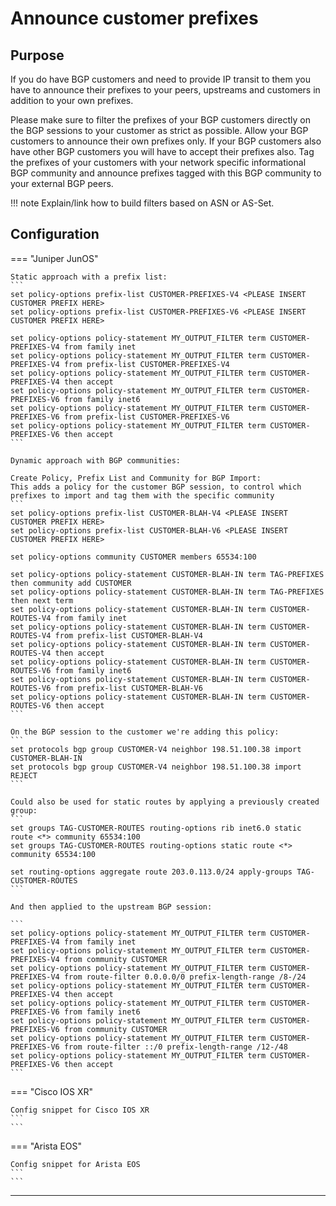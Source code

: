 # Announce customer prefixes

## Purpose

If you do have BGP customers and need to provide IP transit to them you have to announce their prefixes to your peers, upstreams and customers in addition to your own prefixes.

Please make sure to filter the prefixes of your BGP customers directly on the BGP sessions to your customer as strict as possible. Allow your BGP customers to announce their own prefixes only. If your BGP customers also have other BGP customers you will have to accept their prefixes also. Tag the prefixes of your customers with your network specific informational BGP community and announce prefixes tagged with this BGP community to your external BGP peers.

!!! note
    Explain/link how to build filters based on ASN or AS-Set.

## Configuration

=== "Juniper JunOS"

    Static approach with a prefix list:
    ```
    set policy-options prefix-list CUSTOMER-PREFIXES-V4 <PLEASE INSERT CUSTOMER PREFIX HERE>
    set policy-options prefix-list CUSTOMER-PREFIXES-V6 <PLEASE INSERT CUSTOMER PREFIX HERE>
    
    set policy-options policy-statement MY_OUTPUT_FILTER term CUSTOMER-PREFIXES-V4 from family inet
    set policy-options policy-statement MY_OUTPUT_FILTER term CUSTOMER-PREFIXES-V4 from prefix-list CUSTOMER-PREFIXES-V4
    set policy-options policy-statement MY_OUTPUT_FILTER term CUSTOMER-PREFIXES-V4 then accept
    set policy-options policy-statement MY_OUTPUT_FILTER term CUSTOMER-PREFIXES-V6 from family inet6
    set policy-options policy-statement MY_OUTPUT_FILTER term CUSTOMER-PREFIXES-V6 from prefix-list CUSTOMER-PREFIXES-V6
    set policy-options policy-statement MY_OUTPUT_FILTER term CUSTOMER-PREFIXES-V6 then accept
    ```

    Dynamic approach with BGP communities:

    Create Policy, Prefix List and Community for BGP Import:
    This adds a policy for the customer BGP session, to control which prefixes to import and tag them with the specific community
    ```
    set policy-options prefix-list CUSTOMER-BLAH-V4 <PLEASE INSERT CUSTOMER PREFIX HERE>
    set policy-options prefix-list CUSTOMER-BLAH-V6 <PLEASE INSERT CUSTOMER PREFIX HERE>
    
    set policy-options community CUSTOMER members 65534:100
    
    set policy-options policy-statement CUSTOMER-BLAH-IN term TAG-PREFIXES then community add CUSTOMER
    set policy-options policy-statement CUSTOMER-BLAH-IN term TAG-PREFIXES then next term
    set policy-options policy-statement CUSTOMER-BLAH-IN term CUSTOMER-ROUTES-V4 from family inet
    set policy-options policy-statement CUSTOMER-BLAH-IN term CUSTOMER-ROUTES-V4 from prefix-list CUSTOMER-BLAH-V4
    set policy-options policy-statement CUSTOMER-BLAH-IN term CUSTOMER-ROUTES-V4 then accept
    set policy-options policy-statement CUSTOMER-BLAH-IN term CUSTOMER-ROUTES-V6 from family inet6
    set policy-options policy-statement CUSTOMER-BLAH-IN term CUSTOMER-ROUTES-V6 from prefix-list CUSTOMER-BLAH-V6
    set policy-options policy-statement CUSTOMER-BLAH-IN term CUSTOMER-ROUTES-V6 then accept
    ```

    On the BGP session to the customer we're adding this policy:
    ```
    set protocols bgp group CUSTOMER-V4 neighbor 198.51.100.38 import CUSTOMER-BLAH-IN
    set protocols bgp group CUSTOMER-V4 neighbor 198.51.100.38 import REJECT
    ```

    Could also be used for static routes by applying a previously created group:
    ```
    set groups TAG-CUSTOMER-ROUTES routing-options rib inet6.0 static route <*> community 65534:100
    set groups TAG-CUSTOMER-ROUTES routing-options static route <*> community 65534:100
    
    set routing-options aggregate route 203.0.113.0/24 apply-groups TAG-CUSTOMER-ROUTES
    ```

    And then applied to the upstream BGP session:

    ```
    set policy-options policy-statement MY_OUTPUT_FILTER term CUSTOMER-PREFIXES-V4 from family inet
    set policy-options policy-statement MY_OUTPUT_FILTER term CUSTOMER-PREFIXES-V4 from community CUSTOMER
    set policy-options policy-statement MY_OUTPUT_FILTER term CUSTOMER-PREFIXES-V4 from route-filter 0.0.0.0/0 prefix-length-range /8-/24
    set policy-options policy-statement MY_OUTPUT_FILTER term CUSTOMER-PREFIXES-V4 then accept
    set policy-options policy-statement MY_OUTPUT_FILTER term CUSTOMER-PREFIXES-V6 from family inet6
    set policy-options policy-statement MY_OUTPUT_FILTER term CUSTOMER-PREFIXES-V6 from community CUSTOMER
    set policy-options policy-statement MY_OUTPUT_FILTER term CUSTOMER-PREFIXES-V6 from route-filter ::/0 prefix-length-range /12-/48
    set policy-options policy-statement MY_OUTPUT_FILTER term CUSTOMER-PREFIXES-V6 then accept
    ```

=== "Cisco IOS XR"

    Config snippet for Cisco IOS XR
    ```
    ```

=== "Arista EOS"

    Config snippet for Arista EOS
    ```
    ```

---

